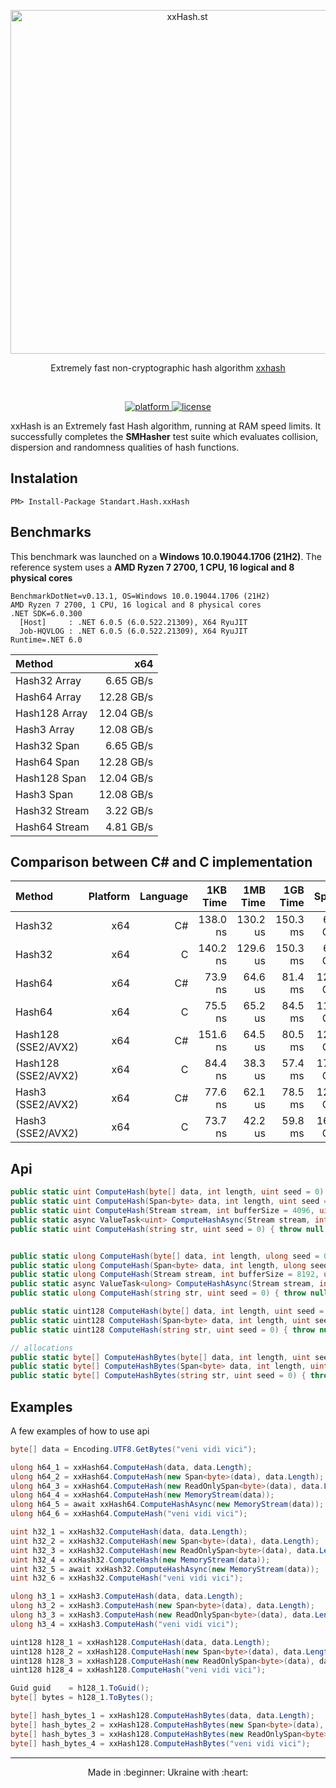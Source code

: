 <p align="center">
  <a href="#" target="_blank" rel="noopener noreferrer">
    <img width="550" src="https://user-images.githubusercontent.com/1567570/39971158-5b213cca-56ff-11e8-9a1e-6c717e95d092.png" alt="xxHash.st">
  </a>
</p>
<p align="center">
  Extremely fast non-cryptographic hash algorithm <a href="http://www.xxhash.com/" target="_blank">xxhash</a>
</p>
<br>
<p align="center">
  <a href="https://www.nuget.org/packages/Standart.Hash.xxHash">
    <img src="https://img.shields.io/badge/platform-x64-blue.svg?longCache=true" alt="platform"/>
  </a>
  <a href="https://github.com/uranium62/xxHash/blob/master/LICENSE">
    <img src="https://img.shields.io/badge/License-MIT-yellow.svg" alt="license" />
  </a>
</p>

xxHash is an Extremely fast Hash algorithm, running at RAM speed limits. It successfully completes the **SMHasher** test suite which evaluates collision, dispersion and randomness qualities of hash functions.

## Instalation
```
PM> Install-Package Standart.Hash.xxHash
```

## Benchmarks
This benchmark was launched on a **Windows 10.0.19044.1706 (21H2)**. The reference system uses a **AMD Ryzen 7 2700, 1 CPU, 16 logical and 8 physical cores**
```
BenchmarkDotNet=v0.13.1, OS=Windows 10.0.19044.1706 (21H2)
AMD Ryzen 7 2700, 1 CPU, 16 logical and 8 physical cores
.NET SDK=6.0.300
  [Host]     : .NET 6.0.5 (6.0.522.21309), X64 RyuJIT
  Job-HQVLOG : .NET 6.0.5 (6.0.522.21309), X64 RyuJIT
Runtime=.NET 6.0  
```

| Method         |       x64  |
|:---------------|-----------:|
| Hash32 Array   | 6.65 GB/s  |
| Hash64 Array   | 12.28 GB/s |
| Hash128 Array  | 12.04 GB/s |
| Hash3 Array    | 12.08 GB/s |
| Hash32 Span    | 6.65 GB/s  |
| Hash64 Span    | 12.28 GB/s |
| Hash128 Span   | 12.04 GB/s |
| Hash3 Span     | 12.08 GB/s |
| Hash32 Stream  | 3.22 GB/s  |
| Hash64 Stream  | 4.81 GB/s  |

## Comparison between С# and C implementation

| Method             | Platform | Language |  1KB Time |  1MB Time |  1GB Time |     Speed  |
|:-------------------|---------:|---------:|----------:|----------:|----------:|-----------:|
| Hash32             |      x64 |       C# |  138.0 ns |  130.2 us |  150.3 ms | 6.65 GB/s  |
| Hash32             |      x64 |       C  |  140.2 ns |  129.6 us |  150.3 ms | 6.65 GB/s  |
| Hash64             |      x64 |       C# |  73.9 ns  |   64.6 us |  81.4 ms  | 12.28 GB/s |
| Hash64             |      x64 |       C  |  75.5 ns  |   65.2 us |  84.5 ms  | 11.83 GB/s |
| Hash128 (SSE2/AVX2)|      x64 |       C# |  151.6 ns |   64.5 us |  80.5 ms  | 12.04 GB/s |
| Hash128 (SSE2/AVX2)|      x64 |       C  |  84.4 ns  |   38.3 us |  57.4 ms  | 17.42 GB/s |
| Hash3   (SSE2/AVX2)|      x64 |       C# |  77.6 ns  |   62.1 us |  78.5 ms  | 12.08 GB/s |
| Hash3   (SSE2/AVX2)|      x64 |       C  |  73.7 ns  |   42.2 us |  59.8 ms  | 16.72 GB/s |


## Api
```cs
public static uint ComputeHash(byte[] data, int length, uint seed = 0) { throw null; }
public static uint ComputeHash(Span<byte> data, int length, uint seed = 0) { throw null; }
public static uint ComputeHash(Stream stream, int bufferSize = 4096, uint seed = 0) { throw null; }
public static async ValueTask<uint> ComputeHashAsync(Stream stream, int bufferSize = 4096, uint seed = 0) { throw null; }
public static uint ComputeHash(string str, uint seed = 0) { throw null; }


public static ulong ComputeHash(byte[] data, int length, ulong seed = 0) { throw null; }
public static ulong ComputeHash(Span<byte> data, int length, ulong seed = 0) { throw null; }
public static ulong ComputeHash(Stream stream, int bufferSize = 8192, ulong seed = 0) { throw null; }
public static async ValueTask<ulong> ComputeHashAsync(Stream stream, int bufferSize = 8192, ulong seed = 0) { throw null; }
public static ulong ComputeHash(string str, uint seed = 0) { throw null; }

public static uint128 ComputeHash(byte[] data, int length, uint seed = 0) { throw null; }
public static uint128 ComputeHash(Span<byte> data, int length, uint seed = 0) { throw null; }
public static uint128 ComputeHash(string str, uint seed = 0) { throw null; }

// allocations
public static byte[] ComputeHashBytes(byte[] data, int length, uint seed = 0) { throw null; }
public static byte[] ComputeHashBytes(Span<byte> data, int length, uint seed = 0) { throw null; }
public static byte[] ComputeHashBytes(string str, uint seed = 0) { throw null; }

```

## Examples
A few examples of how to use api
```cs
byte[] data = Encoding.UTF8.GetBytes("veni vidi vici");

ulong h64_1 = xxHash64.ComputeHash(data, data.Length);
ulong h64_2 = xxHash64.ComputeHash(new Span<byte>(data), data.Length);
ulong h64_3 = xxHash64.ComputeHash(new ReadOnlySpan<byte>(data), data.Length);
ulong h64_4 = xxHash64.ComputeHash(new MemoryStream(data));
ulong h64_5 = await xxHash64.ComputeHashAsync(new MemoryStream(data));
ulong h64_6 = xxHash64.ComputeHash("veni vidi vici");

uint h32_1 = xxHash32.ComputeHash(data, data.Length);
uint h32_2 = xxHash32.ComputeHash(new Span<byte>(data), data.Length);
uint h32_3 = xxHash32.ComputeHash(new ReadOnlySpan<byte>(data), data.Length);
uint h32_4 = xxHash32.ComputeHash(new MemoryStream(data));
uint h32_5 = await xxHash32.ComputeHashAsync(new MemoryStream(data));
uint h32_6 = xxHash32.ComputeHash("veni vidi vici");

ulong h3_1 = xxHash3.ComputeHash(data, data.Length);
ulong h3_2 = xxHash3.ComputeHash(new Span<byte>(data), data.Length);
ulong h3_3 = xxHash3.ComputeHash(new ReadOnlySpan<byte>(data), data.Length);
ulong h3_4 = xxHash3.ComputeHash("veni vidi vici");

uint128 h128_1 = xxHash128.ComputeHash(data, data.Length);
uint128 h128_2 = xxHash128.ComputeHash(new Span<byte>(data), data.Length);
uint128 h128_3 = xxHash128.ComputeHash(new ReadOnlySpan<byte>(data), data.Length);
uint128 h128_4 = xxHash128.ComputeHash("veni vidi vici");

Guid guid    = h128_1.ToGuid();
byte[] bytes = h128_1.ToBytes();

byte[] hash_bytes_1 = xxHash128.ComputeHashBytes(data, data.Length);
byte[] hash_bytes_2 = xxHash128.ComputeHashBytes(new Span<byte>(data), data.Length);
byte[] hash_bytes_3 = xxHash128.ComputeHashBytes(new ReadOnlySpan<byte>(data), data.Length);
byte[] hash_bytes_4 = xxHash128.ComputeHashBytes("veni vidi vici");

```
---
<p align="center">
Made in :beginner: Ukraine with :heart:
</p>
